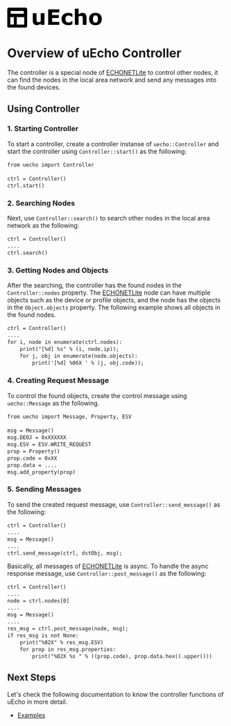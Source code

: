 ![logo](img/logo.png)

# Overview of uEcho Controller

The controller is a special node of [ECHONETLite][enet] to control other nodes, it can find the nodes in the local area network and send any messages into the found devices.

## Using Controller

### 1. Starting Controller

To start a controller, create a controller instanse of `uecho::Controller` and start the controller using `Controller::start()` as the following:

```
from uecho import Controller

ctrl = Controller()
ctrl.start()
```

### 2. Searching Nodes

Next, use `Controller::search()` to search other nodes in the local area network as the following:

```
ctrl = Controller()
....
ctrl.search()
```

### 3. Getting Nodes and Objects

After the searching, the controller has the found nodes in the `Controller::nodes` property. The [ECHONETLite](http://www.echonet.gr.jp/english/index.htm) node can have multiple objects such as the device or profile objects, and the node has the objects in the `Object.objects` property. The following example shows all objects in the found nodes.

```
ctrl = Controller()
....
for i, node in enumerate(ctrl.nodes):
    print("[%d] %s" % (i, node.ip));
    for j, obj in enumerate(node.objects):
        print('[%d] %06X ' % (j, obj.code));
```

### 4. Creating Request Message

To control the found objects, create the control message using `uecho::Message` as the following.

```
from uecho import Message, Property, ESV

msg = Message()
msg.DEOJ = 0xXXXXXX
msg.ESV = ESV.WRITE_REQUEST
prop = Property()
prop.code = 0xXX
prop.data = ....
msg.add_property(prop)
```

### 5. Sending Messages

To send the created request message, use `Controller::send_message()` as the following:

```
ctrl = Controller()
....
msg = Message()
....
ctrl.send_message(ctrl, dstObj, msg);
```

Basically, all messages of [ECHONETLite](http://www.echonet.gr.jp/english/index.htm) is async. To handle the async response message, use `Controller::post_message()` as the following:

```
ctrl = Controller()
....
node = ctrl.nodes[0]
....
msg = Message()
....
res_msg = ctrl.post_message(node, msg);
if res_msg is not None:
    print("%02X" % res_msg.ESV)
    for prop in res_msg.properties:
        print("%02X %s " % ((prop.code), prop.data.hex().upper()))
```

## Next Steps

Let's check the following documentation to know the controller functions of uEcho in more detail.

- [Examples](./examples.md)

[enet]:http://echonet.jp/english/
